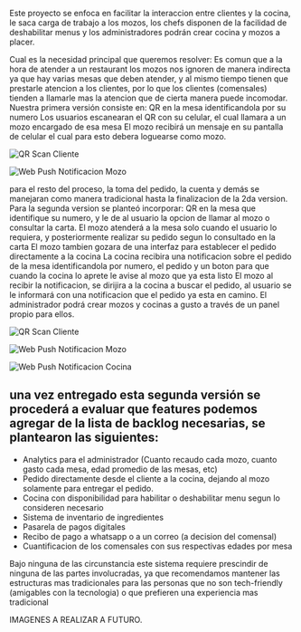 Este proyecto se enfoca en facilitar la interaccion entre clientes y la cocina, le saca carga de trabajo a los mozos, los chefs disponen de la facilidad de deshabilitar menus y los administradores podrán crear cocina y mozos a placer.

Cual es la necesidad principal que queremos resolver: Es comun que a la hora de atender a un restaurant los mozos nos ignoren de manera indirecta ya que hay varias mesas que deben atender, y al mismo tiempo tienen que prestarle atencion a los clientes, por lo que los clientes (comensales) tienden a llamarle mas la atencion que de cierta manera puede incomodar.
Nuestra primera versión consiste en:
QR en la mesa identificandola por su numero
Los usuarios escanearan el QR con su celular, el cual llamara a un mozo encargado de esa mesa
El mozo recibirá un mensaje en su pantalla de celular el cual para esto debera loguearse como mozo.

![QR Scan Cliente](https://i.imgur.com/Whgs2yK.png)

![Web Push Notificacion Mozo](https://i.imgur.com/0W15Sax.png)


para el resto del proceso, la toma del pedido, la cuenta y demás se manejaran como manera tradicional hasta la finalizacion de la 2da version.
Para la segunda version se planteó incorporar:
QR en la mesa que identifique su numero, y le de al usuario la opcion de llamar al mozo o consultar la carta.
El mozo atenderá a la mesa solo cuando el usuario lo requiera, y posteriormente realizar su pedido segun lo consultado en la carta
El mozo tambien gozara de una interfaz para establecer el pedido directamente a la cocina
La cocina recibira una notificacion sobre el pedido de la mesa identificandola por numero, el pedido y un boton para que cuando la cocina lo aprete le avise al mozo que ya esta listo
El mozo al recibir la notificacion, se dirijira a la cocina a buscar el pedido, al usuario se le informará con una notificacion que el pedido ya esta en camino.
El administrador podrá crear mozos y cocinas a gusto a través de un panel propio para ellos.

![QR Scan Cliente](https://i.imgur.com/xTbmBGN.png)

![Web Push Notificacion Mozo](https://i.imgur.com/yDFZxRW.png)

![Web Push Notificacion Cocina](https://i.imgur.com/Iuo4FiI.png)

una vez entregado esta segunda versión se procederá a evaluar que features podemos agregar de la lista de backlog necesarias, se plantearon las siguientes:
-
 - Analytics para el administrador (Cuanto recaudo cada mozo, cuanto gasto cada mesa, edad promedio de las mesas, etc)
 - Pedido directamente desde el cliente a la cocina, dejando al mozo solamente para entregar el pedido.
 - Cocina con disponibilidad para habilitar o deshabilitar menu segun lo consideren necesario
 - Sistema de inventario de ingredientes
 - Pasarela de pagos digitales
 - Recibo de pago a whatsapp o a un correo (a decision del comensal)
 - Cuantificacion de los comensales con sus respectivas edades por mesa

Bajo ninguna de las circunstancia este sistema requiere prescindir de ninguna de las partes involucradas, ya que recomendamos mantener las estructuras mas tradicionales para las personas que no son tech-friendly (amigables con la tecnologia) o que prefieren una experiencia mas tradicional

IMAGENES A REALIZAR A FUTURO.
